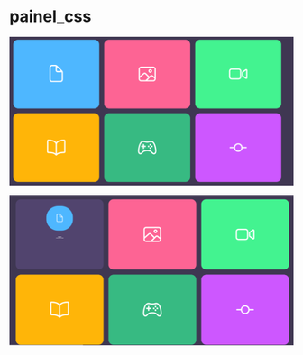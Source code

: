 # painel_css

![painel](https://github.com/JorgeMeireles95/painel_css/blob/main/WDADesktopService_lMxLROl2RE.png)


![painel2](https://github.com/JorgeMeireles95/painel_css/blob/main/WDADesktopService_dElpIAwyx2.png)


